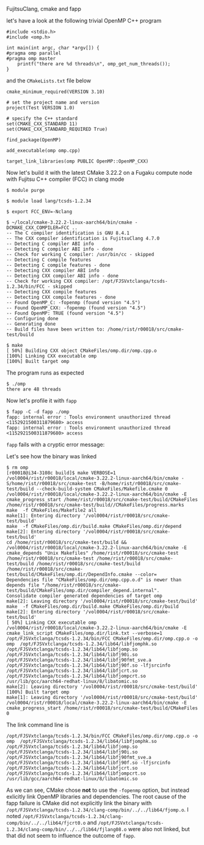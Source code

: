FujitsuClang, cmake and fapp

let's have a look at the following trivial OpenMP C++ program

```
#include <stdio.h>
#include <omp.h>

int main(int argc, char *argv[]) {
#pragma omp parallel
#pragma omp master
    printf("there are %d threads\n", omp_get_num_threads());
}
```

and the `CMakeLists.txt` file below


```
cmake_minimum_required(VERSION 3.10)

# set the project name and version
project(Test VERSION 1.0)

# specify the C++ standard
set(CMAKE_CXX_STANDARD 11)
set(CMAKE_CXX_STANDARD_REQUIRED True)

find_package(OpenMP)

add_executable(omp omp.cpp)

target_link_libraries(omp PUBLIC OpenMP::OpenMP_CXX)
```

Now let's build it with the latest CMake 3.22.2 on a Fugaku compute node with Fujitsu C++ compiler (FCC) in clang mode

```
$ module purge

$ module load lang/tcsds-1.2.34

$ export FCC_ENV=-Nclang

$ ~/local/cmake-3.22.2-linux-aarch64/bin/cmake -DCMAKE_CXX_COMPILER=FCC ..
-- The C compiler identification is GNU 8.4.1
-- The CXX compiler identification is FujitsuClang 4.7.0
-- Detecting C compiler ABI info
-- Detecting C compiler ABI info - done
-- Check for working C compiler: /usr/bin/cc - skipped
-- Detecting C compile features
-- Detecting C compile features - done
-- Detecting CXX compiler ABI info
-- Detecting CXX compiler ABI info - done
-- Check for working CXX compiler: /opt/FJSVxtclanga/tcsds-1.2.34/bin/FCC - skipped
-- Detecting CXX compile features
-- Detecting CXX compile features - done
-- Found OpenMP_C: -fopenmp (found version "4.5") 
-- Found OpenMP_CXX: -fopenmp (found version "4.5") 
-- Found OpenMP: TRUE (found version "4.5")  
-- Configuring done
-- Generating done
-- Build files have been written to: /home/rist/r00018/src/cmake-test/build

$ make
[ 50%] Building CXX object CMakeFiles/omp.dir/omp.cpp.o
[100%] Linking CXX executable omp
[100%] Built target omp
```

The program runs as expected
```
$ ./omp
there are 48 threads
```

Now let's profile it with `fapp`

```
$ fapp -C -d fapp ./omp
fapp: internal error : Tools environment unauthorized thread <1152921500311879680> access
fapp: internal error : Tools environment unauthorized thread <1152921500311879680> access
```

`fapp` fails with a cryptic error message:

Let's see how the binary was linked

```
$ rm omp
[r00018@i34-3108c build]$ make VERBOSE=1
/vol0004/rist/r00018/local/cmake-3.22.2-linux-aarch64/bin/cmake -S/home/rist/r00018/src/cmake-test -B/home/rist/r00018/src/cmake-test/build --check-build-system CMakeFiles/Makefile.cmake 0
/vol0004/rist/r00018/local/cmake-3.22.2-linux-aarch64/bin/cmake -E cmake_progress_start /home/rist/r00018/src/cmake-test/build/CMakeFiles /home/rist/r00018/src/cmake-test/build//CMakeFiles/progress.marks
make  -f CMakeFiles/Makefile2 all
make[1]: Entering directory '/vol0004/rist/r00018/src/cmake-test/build'
make  -f CMakeFiles/omp.dir/build.make CMakeFiles/omp.dir/depend
make[2]: Entering directory '/vol0004/rist/r00018/src/cmake-test/build'
cd /home/rist/r00018/src/cmake-test/build && /vol0004/rist/r00018/local/cmake-3.22.2-linux-aarch64/bin/cmake -E cmake_depends "Unix Makefiles" /home/rist/r00018/src/cmake-test /home/rist/r00018/src/cmake-test /home/rist/r00018/src/cmake-test/build /home/rist/r00018/src/cmake-test/build /home/rist/r00018/src/cmake-test/build/CMakeFiles/omp.dir/DependInfo.cmake --color=
Dependencies file "CMakeFiles/omp.dir/omp.cpp.o.d" is newer than depends file "/home/rist/r00018/src/cmake-test/build/CMakeFiles/omp.dir/compiler_depend.internal".
Consolidate compiler generated dependencies of target omp
make[2]: Leaving directory '/vol0004/rist/r00018/src/cmake-test/build'
make  -f CMakeFiles/omp.dir/build.make CMakeFiles/omp.dir/build
make[2]: Entering directory '/vol0004/rist/r00018/src/cmake-test/build'
[ 50%] Linking CXX executable omp
/vol0004/rist/r00018/local/cmake-3.22.2-linux-aarch64/bin/cmake -E cmake_link_script CMakeFiles/omp.dir/link.txt --verbose=1
/opt/FJSVxtclanga/tcsds-1.2.34/bin/FCC CMakeFiles/omp.dir/omp.cpp.o -o omp  /opt/FJSVxtclanga/tcsds-1.2.34/lib64/libfjomphk.so /opt/FJSVxtclanga/tcsds-1.2.34/lib64/libfjomp.so /opt/FJSVxtclanga/tcsds-1.2.34/lib64/libfj90i.so /opt/FJSVxtclanga/tcsds-1.2.34/lib64/libfj90fmt_sve.a /opt/FJSVxtclanga/tcsds-1.2.34/lib64/libfj90f.so -lfjsrcinfo /opt/FJSVxtclanga/tcsds-1.2.34/lib64/libfjcrt.so /opt/FJSVxtclanga/tcsds-1.2.34/lib64/libfjompcrt.so /usr/lib/gcc/aarch64-redhat-linux/8/libatomic.so 
make[2]: Leaving directory '/vol0004/rist/r00018/src/cmake-test/build'
[100%] Built target omp
make[1]: Leaving directory '/vol0004/rist/r00018/src/cmake-test/build'
/vol0004/rist/r00018/local/cmake-3.22.2-linux-aarch64/bin/cmake -E cmake_progress_start /home/rist/r00018/src/cmake-test/build/CMakeFiles 0
```

The link command line is
```
/opt/FJSVxtclanga/tcsds-1.2.34/bin/FCC CMakeFiles/omp.dir/omp.cpp.o -o omp  /opt/FJSVxtclanga/tcsds-1.2.34/lib64/libfjomphk.so /opt/FJSVxtclanga/tcsds-1.2.34/lib64/libfjomp.so /opt/FJSVxtclanga/tcsds-1.2.34/lib64/libfj90i.so /opt/FJSVxtclanga/tcsds-1.2.34/lib64/libfj90fmt_sve.a /opt/FJSVxtclanga/tcsds-1.2.34/lib64/libfj90f.so -lfjsrcinfo /opt/FJSVxtclanga/tcsds-1.2.34/lib64/libfjcrt.so /opt/FJSVxtclanga/tcsds-1.2.34/lib64/libfjompcrt.so /usr/lib/gcc/aarch64-redhat-linux/8/libatomic.so 
```

As we can see, CMake chose **not** to use the `-fopenmp` option, but instead exlicitly link OpenMP libraries and dependencies.
The root cause of the fapp failure is CMake did not explicitly link the binary with `/opt/FJSVxtclanga/tcsds-1.2.34/clang-comp/bin/../../lib64/fjomp.o`.
I noted `/opt/FJSVxtclanga/tcsds-1.2.34/clang-comp/bin/../../lib64/fjcrt0.o` and `/opt/FJSVxtclanga/tcsds-1.2.34/clang-comp/bin/../../lib64/fjlang08.o` were also not linked,
but that did not seem to influence the outcome of `fapp`.
 
